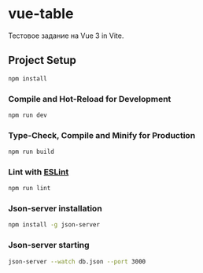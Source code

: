 # vue-table

Тестовое задание на Vue 3 in Vite.



## Project Setup

```sh
npm install
```

### Compile and Hot-Reload for Development

```sh
npm run dev
```

### Type-Check, Compile and Minify for Production

```sh
npm run build
```

### Lint with [ESLint](https://eslint.org/)

```sh
npm run lint
```

### Json-server installation

```sh
npm install -g json-server 
```

### Json-server starting

```sh
json-server --watch db.json --port 3000  
```
